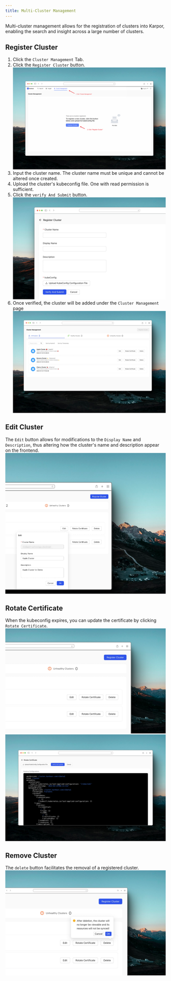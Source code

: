 ```yaml
---
title: Multi-Cluster Management
---
```


Multi-cluster management allows for the registration of clusters into Karpor, enabling the search and insight across a large number of clusters.

## Register Cluster

1. Click the `Cluster Management` Tab.
2. Click the `Register Cluster` button.
   ![](./assets/1-multi-cluster-management/register-cluster-1.png)
3. Input the cluster name. The cluster name must be unique and cannot be altered once created.
4. Upload the cluster's kubeconfig file. One with read permission is sufficient.
5. Click the `verify And Submit` button.
   ![](./assets/1-multi-cluster-management/register-cluster-2.png)
6. Once verified, the cluster will be added under the `Cluster Management` page
   ![](./assets/1-multi-cluster-management/register-cluster-3.png)

## Edit Cluster

The `Edit` button allows for modifications to the `Display Name` and `Description`, thus altering how the cluster's name and description appear on the frontend.
![](./assets/1-multi-cluster-management/edit-cluster.png)

## Rotate Certificate

When the kubeconfig expires, you can update the certificate by clicking `Rotate Certificate`.
![](./assets/1-multi-cluster-management/rotate-certificate-1.png)
![](./assets/1-multi-cluster-management/rotate-certificate-2.png)

## Remove Cluster

The `delete` button facilitates the removal of a registered cluster.
![](./assets/1-multi-cluster-management/delete-cluster.png)
